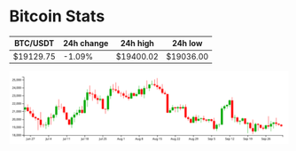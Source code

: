 # Bitcoin Stats

BTC/USDT|24h change|24h high|24h low|
|---|---|---|---|
|$19129.75|-1.09%|$19400.02|$19036.00|

<img src="./chart.svg">
